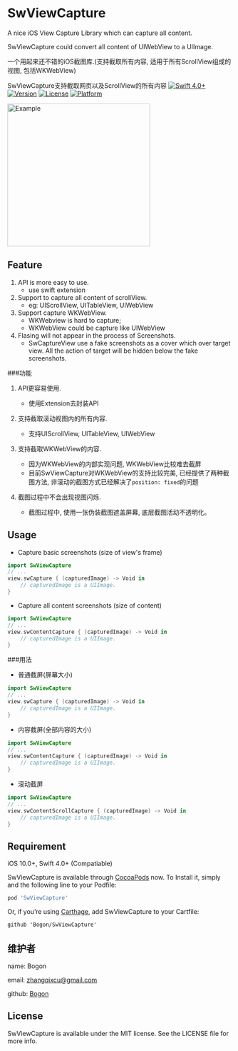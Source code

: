 # SwViewCapture

A nice iOS View Capture Library which can capture all content.

SwViewCapture could convert all content of UIWebView to a UIImage.

一个用起来还不错的iOS截图库.(支持截取所有内容, 适用于所有ScrollView组成的视图, 包括WKWebView)

SwViewCapture支持截取网页以及ScrollView的所有内容
[![Swift 4.0+](https://img.shields.io/badge/Swift-4.0%2B-orange.svg)](https://github.com/zixun/AssistiveButton)
[![Version](https://img.shields.io/cocoapods/v/SwViewCapture.svg?style=flat)](http://cocoapods.org/pods/SwViewCapture)
[![License](https://img.shields.io/cocoapods/l/SwViewCapture.svg?style=flat)](http://cocoapods.org/pods/SwViewCapture)
[![Platform](https://img.shields.io/cocoapods/p/SwViewCapture.svg?style=flat)](http://cocoapods.org/pods/SwViewCapture)

 <img src="https://raw.githubusercontent.com/startry/SwViewCapture/master/capture_demo.gif" width ="320" alt="Example" align=center />

## Feature

1. API is more easy to use.
	* use swift extension
2. Support to capture all content of scrollView. 
	* eg: UIScrollView, UITableView, UIWebView
3. Support capture WKWebView. 
	* WKWebview is hard to capture; 
	* WKWebView could be capture like UIWebView
4. Flasing will not appear in the process of Screenshots.
	* SwCaptureView use a fake screenshots as a cover which over target view. All the action of target will be hidden below the fake screenshots.

###功能

1. API更容易使用.
	* 使用Extension去封装API

2. 支持截取滚动视图内的所有内容.
	* 支持UIScrollView, UITableView, UIWebView

3. 支持截取WKWebView的内容.
	* 因为WKWebView的内部实现问题, WKWebView比较难去截屏
	* 目前SwViewCapture对WKWebView的支持比较完美, 已经提供了两种截图方法, 非滚动的截图方式已经解决了`position: fixed`的问题
4. 截图过程中不会出现视图闪烁.
	* 截图过程中, 使用一张伪装截图遮盖屏幕, 底层截图活动不透明化。
	

## Usage

* Capture basic screenshots (size of view's frame)

``` Swift
import SwViewCapture
// ...
view.swCapture { (capturedImage) -> Void in
	// capturedImage is a UIImage.           
}
```

* Capture all content screenshots (size of content)

``` Swift
import SwViewCapture
// ...
view.swContentCapture { (capturedImage) -> Void in
	// capturedImage is a UIImage.           
}
```

###用法

* 普通截屏(屏幕大小)

``` Swift
import SwViewCapture
// ...
view.swCapture { (capturedImage) -> Void in
	// capturedImage is a UIImage.           
}
```

* 内容截屏(全部内容的大小)

``` Swift
import SwViewCapture
// ...
view.swContentCapture { (capturedImage) -> Void in
	// capturedImage is a UIImage.           
}
```

* 滚动截屏

``` Swift
import SwViewCapture
// ...
view.swContentScrollCapture { (capturedImage) -> Void in
	// capturedImage is a UIImage.           
}
```

## Requirement

iOS 10.0+, Swift 4.0+ (Compatiable)

SwViewCapture is available through [CocoaPods](http://cocoapods.org) now. To Install it, simply and the following line to your Podfile:

``` ruby
pod 'SwViewCapture'
```

Or, if you’re using [Carthage](https://github.com/Carthage/Carthage), add SwViewCapture to your Cartfile:

``` 
github 'Bogon/SwViewCapture'
```
## 维护者

name: Bogon

email: zhangqixcu@gmail.com

github: [Bogon](https://github.com/Bogon)

## License

SwViewCapture is available under the MIT license. See the LICENSE file for more info.
